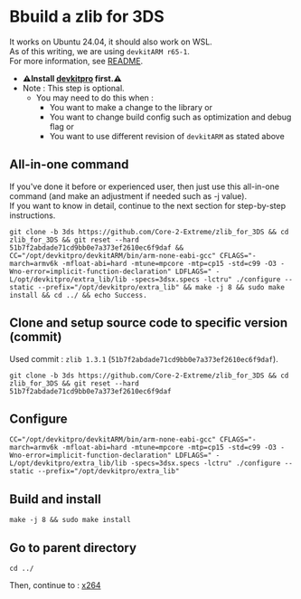 # Bbuild a zlib for 3DS

It works on Ubuntu 24.04, it should also work on WSL. \
As of this writing, we are using `devkitARM r65-1`. \
For more information, see [README](../README.md#build).

* **⚠️Install [devkitpro](_devkitpro_install.md) first.⚠️**
* Note : This step is optional.
	* You may need to do this when :
		* You want to make a change to the library or
		* You want to change build config such as optimization and debug flag or
		* You want to use different revision of `devkitARM` as stated above

## All-in-one command
If you've done it before or experienced user, then just use this all-in-one command (and make an adjustment if needed such as -j value). \
If you want to know in detail, continue to the next section for step-by-step instructions.
```
git clone -b 3ds https://github.com/Core-2-Extreme/zlib_for_3DS && cd zlib_for_3DS && git reset --hard 51b7f2abdade71cd9bb0e7a373ef2610ec6f9daf && CC="/opt/devkitpro/devkitARM/bin/arm-none-eabi-gcc" CFLAGS="-march=armv6k -mfloat-abi=hard -mtune=mpcore -mtp=cp15 -std=c99 -O3 -Wno-error=implicit-function-declaration" LDFLAGS=" -L/opt/devkitpro/extra_lib/lib -specs=3dsx.specs -lctru" ./configure --static --prefix="/opt/devkitpro/extra_lib" && make -j 8 && sudo make install && cd ../ && echo Success.
```

## Clone and setup source code to specific version (commit)
Used commit : `zlib 1.3.1` (`51b7f2abdade71cd9bb0e7a373ef2610ec6f9daf`).
```
git clone -b 3ds https://github.com/Core-2-Extreme/zlib_for_3DS && cd zlib_for_3DS && git reset --hard 51b7f2abdade71cd9bb0e7a373ef2610ec6f9daf
```

## Configure
```
CC="/opt/devkitpro/devkitARM/bin/arm-none-eabi-gcc" CFLAGS="-march=armv6k -mfloat-abi=hard -mtune=mpcore -mtp=cp15 -std=c99 -O3 -Wno-error=implicit-function-declaration" LDFLAGS=" -L/opt/devkitpro/extra_lib/lib -specs=3dsx.specs -lctru" ./configure --static --prefix="/opt/devkitpro/extra_lib"
```

## Build and install
```
make -j 8 && sudo make install
```

## Go to parent directory
```
cd ../
```

Then, continue to : [x264](x264_build.md)

